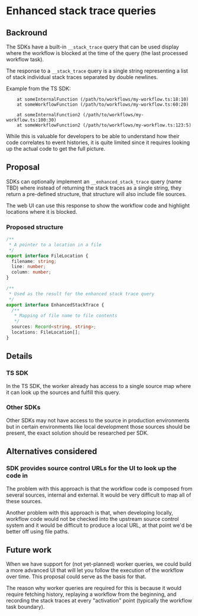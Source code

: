 # Enhanced stack trace queries

## Backround

The SDKs have a built-in `__stack_trace` query that can be used display where the workflow is blocked at the time of the
query (the last processed workflow task).

The response to a `__stack_trace` query is a single string representing a list of stack individual stack traces
separated by double newlines.

Example from the TS SDK:

```
    at someInternalFunction (/path/to/workflows/my-workflow.ts:18:10)
    at someWorkflowFunction (/path/to/workflows/my-workflow.ts:60:20)

    at someInternalFunction2 (/path/to/workflows/my-workflow.ts:100:30)
    at someWorkflowFunction2 (/path/to/workflows/my-workflow.ts:123:5)
```

While this is valuable for developers to be able to understand how their code correlates to event histories, it is quite
limited since it requires looking up the actual code to get the full picture.

## Proposal

SDKs can optionally implement an `__enhanced_stack_trace` query (name TBD) where instead of returning the stack traces
as a single string, they return a pre-defined structure, that structure will also include file sources.

The web UI can use this response to show the workflow code and highlight locations where it is blocked.

### Proposed structure

```ts
/**
 * A pointer to a location in a file
 */
export interface FileLocation {
  filename: string;
  line: number;
  column: number;
}

/**
 * Used as the result for the enhanced stack trace query
 */
export interface EnhancedStackTrace {
  /**
   * Mapping of file name to file contents
   */
  sources: Record<string, string>;
  locations: FileLocation[];
}
```

## Details

### TS SDK

In the TS SDK, the worker already has access to a single source map where it can look up the sources and fulfill this
query.

### Other SDKs

Other SDKs may not have access to the source in production environments but in certain environments like local
development those sources should be present, the exact solution should be researched per SDK.

## Alternatives considered

### SDK provides source control URLs for the UI to look up the code in

The problem with this approach is that the workflow code is composed from several sources, internal and external.
It would be very difficult to map all of these sources.

Another problem with this approach is that, when developing locally, workflow code would not be checked into the
upstream source control system and it would be difficult to produce a local URL, at that point we'd be better off using
file paths.

## Future work

When we have support for (not yet-planned) worker queries, we could build a more advanced UI that will let you follow
the execution of the workflow over time. This proposal could serve as the basis for that.

The reason why worker queries are required for this is because it would require fetching history, replaying a workflow
from the beginning, and recording the stack traces at every "activation" point (typically the workflow task boundary).
